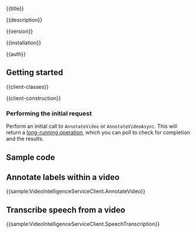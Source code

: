 {{title}}

{{description}}

{{version}}

{{installation}}

{{auth}}

## Getting started

{{client-classes}}

{{client-construction}}

### Performing the initial request

Perform an initial call to `AnnotateVideo` or `AnnotateVideoAsync`.
This will return a [long-running operation](https://cloud.google.com/dotnet/docs/reference/help/long-running-operations),
which you can poll to check for completion and the results.

## Sample code

## Annotate labels within a video

{{sample:VideoIntelligenceServiceClient.AnnotateVideo}}

## Transcribe speech from a video

{{sample:VideoIntelligenceServiceClient.SpeechTranscription}}
